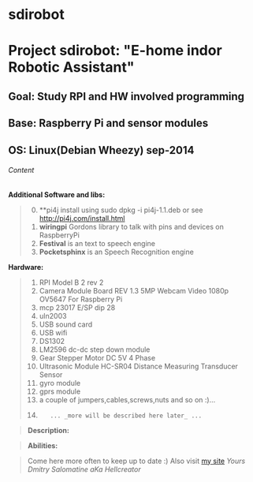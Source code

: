 # sdirobot
# Project sdirobot:	"E-home indor Robotic Assistant"
## Goal:	Study RPI and HW involved programming
## Base:	Raspberry Pi and sensor modules
## OS:	Linux(Debian Wheezy) sep-2014

###### Content
**Additional Software and libs:**	
>0. **pi4j install using sudo dpkg -i pi4j-1.1.deb or see http://pi4j.com/install.html
>1.	**wiringpi** Gordons library to talk with pins and devices on RaspberryPi
>2.	**Festival** is an text to speech engine
>3.	**Pocketsphinx** is an Speech Recognition engine

**Hardware:**	
>1.	RPI Model B 2 rev 2
>2.	Camera Module Board REV 1.3 5MP Webcam Video 1080p OV5647 For Raspberry Pi
>3.	mcp 23017 E/SP dip 28
>4.	uln2003
>5.	USB sound card
>6.	USB wifi
>7.	DS1302
>8.	LM2596 dc-dc step down module
>9.	Gear Stepper Motor DC 5V 4 Phase
>10.	Ultrasonic Module HC-SR04 Distance Measuring Transducer Sensor
>11. gyro module
>12. gprs module
>13.	a couple of jumpers,cables,screws,nuts and so on :)...
>14.		... _more will be described here later_ ...

>**Description:**

>**Abilities:**

>Come here more often to keep up to date :)
>Also visit  [my site](hellcreator.esy.es)
>_Yours_
_Dmitry Salomatine aKa Hellcreator_

